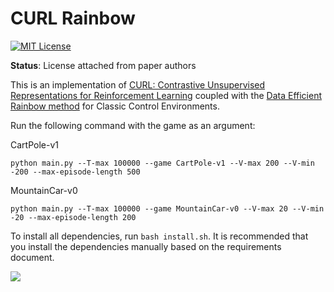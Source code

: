CURL Rainbow
=======
[![MIT License](https://img.shields.io/badge/license-MIT-blue.svg)](LICENSE.md)

**Status**: License attached from paper authors

This is an implementation of [CURL: Contrastive Unsupervised Representations for
Reinforcement Learning](https://arxiv.org/abs/2004.04136) coupled with the [Data Efficient Rainbow method](https://arxiv.org/abs/1906.05243) for Classic Control Environments.

Run the following command with the game as an argument:

CartPole-v1
```
python main.py --T-max 100000 --game CartPole-v1 --V-max 200 --V-min -200 --max-episode-length 500
```

MountainCar-v0
```
python main.py --T-max 100000 --game MountainCar-v0 --V-max 20 --V-min -20 --max-episode-length 200
```

To install all dependencies, run `bash install.sh`. It is recommended that you install the dependencies manually based on the requirements document.

![](https://github.com/domini4/CURL_Classic_Control/video/cart_10000.gif)
